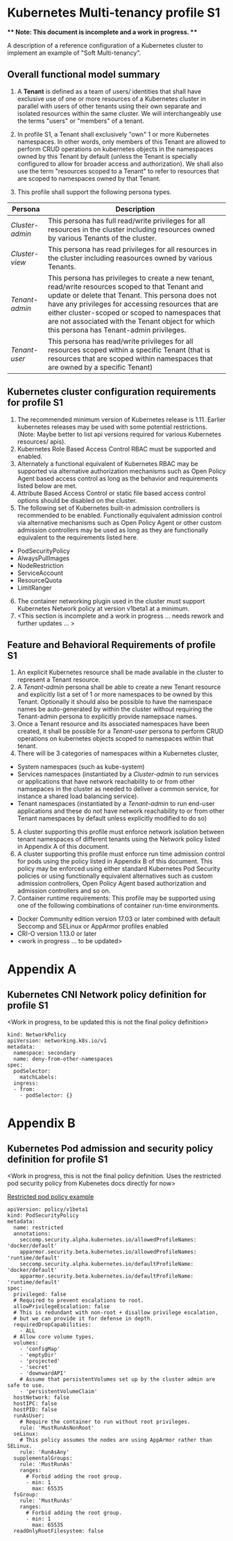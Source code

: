 # Kubernetes Multi-tenancy profile S1

__** Note: This document is incomplete and a work in progress. **__

A description of a reference configuration of a Kubernetes cluster to implement an example of "Soft Multi-tenancy".

## Overall functional model summary

1. A **Tenant** is defined as a team of users/ identities that shall have exclusive use of one or more resources of a Kubernetes cluster in parallel with users of other tenants using their own separate and isolated resources within the same cluster. We will interchangeably use the terms \"users\" or \"members\" of a tenant.

2. In profile S1, a Tenant shall exclusively \"own" 1 or more Kubernetes namespaces. In other words, only members of this Tenant are allowed to perform CRUD operations on kubernetes objects in the namespaces owned by this Tenant by default (unless the Tenant is specially configured to allow for broader access and authorization). We shall also use the term \"resources scoped to a Tenant\" to refer to resources that are scoped to namespaces owned by that Tenant.

3. This profile shall support the following persona types.

| Persona | Description |
| ------- | -------|
| *Cluster-admin*     | This persona has full read/write privileges for all resources in the cluster including resources owned by various Tenants of the cluster.|
| *Cluster-view*      | This persona has read privileges for all resources in the cluster including reasources owned by various Tenants. |
| *Tenant-admin*      | This persona has privileges to create a new tenant, read/write resources scoped to that Tenant and update or delete that Tenant. This persona does not have any privileges for accessing resources that are either cluster-scoped or scoped to namespaces that are not associated with the Tenant object for which this persona has Tenant-admin privileges.| 
| *Tenant-user*      | This persona has read/write privileges for all resources scoped within a specific Tenant (that is resources that are scoped within namespaces that are owned by a specific Tenant)  |

## Kubernetes cluster configuration requirements for profile S1

1. The recommended minimum version of Kubernetes release is 1.11. Earlier kubernetes releases may be used with some potential restrictions.  (Note: Maybe better to list api versions required for various Kubernetes resources/ apis).
2. Kubernetes Role Based Access Control RBAC must be supported and enabled.
3. Alternately a functional equivalent of Kubernetes RBAC may be supported via alternative authorization mechanisms such as Open Policy Agent based access control as long as the behavior and requirements listed below are met.
4. Attribute Based Access Control or static file based access control options should be disabled on the cluster.
5. The following set of Kubernetes built-in admission controllers is recommended to be enabled.  Functionally equivalent admission control via alternative mechanisms such as Open Policy Agent or other custom admission controllers may be used as long as they are functionally equivalent to the requirements listed here.
  - PodSecurityPolicy
  - AlwaysPullImages
  - NodeRestriction
  - ServiceAccount
  - ResourceQuota
  - LimitRanger
6. The container networking plugin used in the cluster must support Kubernetes Network policy at version v1beta1 at a minimum.
7. \<This section is incomplete and a work in progress ... needs rework and further updates ... \>


## Feature and Behavioral Requirements of profile S1

1. An explicit Kubernetes resource shall be made available in the cluster to represent a Tenant resource. 
2. A *Tenant-admin* persona shall be able to create a new Tenant resource and explicitly list a set of 1 or more namespaces to be owned by this Tenant. Optionally it should also be possible to have the namespace names be auto-generated by within the cluster without requiring the Tenant-admin persona to explicitly provide namepsace names.
3. Once a Tenant resource and its associated namespaces have been created, it shall be possible for a *Tenant-user* persona to perform CRUD operations on kubernetes objects scoped to namespaces within that tenant.
4. There will be 3 categories of namespaces within a Kubernetes cluster,
  - System namespaces (such as kube-system)
  - Services namespaces (instantiated by a *Cluster-admin* to run services or applications that have network reachability to or from other namsepaces in the cluster as needed to deliver a common service, for instance a shared load balancing service).
  - Tenant namespaces (instantiated by a *Tenant-admin* to run end-user applications and these do not have network reachability to or from other Tenant namespaces by default unless explicitly modified to do so)
5. A cluster supporting this profile must enforce network isolation between tenant namespaces of different tenants using the Network policy listed in Appendix A of this document.
6. A cluster supporting this profile must enforce run time admission control for pods using the policy listed in Appendix B of this document. This policy may be enforced using either standard Kubernetes Pod Security policies or using functionally equivalent alternatives such as custom admission controllers, Open Policy Agent based authorization and admission controllers and so on.
7. Container runtime requirements: This profile may be supported using one of the following combinations of container run-time environments.
  - Docker Community edition version 17.03 or later combined with default Seccomp and SELinux or AppArmor profiles enabled
  - CRI-O version 1.13.0 or later
  - \<work in progress ... to be updated\>


# Appendix A

## Kubernetes CNI Network policy definition for profile S1

\<Work in progress, to be updated this is not the final policy definition\>
```
kind: NetworkPolicy
apiVersion: networking.k8s.io/v1
metadata:
  namespace: secondary
  name: deny-from-other-namespaces
spec:
  podSelector:
    matchLabels:
  ingress:
  - from:
    - podSelector: {}
```

# Appendix B

## Kubernetes Pod admission and security policy definition for profile S1

\<Work in progress, this is not the final policy definition. Uses the restricted pod security policy from Kubenetes docs directly for now\>

[Restricted pod policy example](https://raw.githubusercontent.com/kubernetes/website/master/content/en/examples/policy/restricted-psp.yaml)

```
apiVersion: policy/v1beta1
kind: PodSecurityPolicy
metadata:
  name: restricted
  annotations:
    seccomp.security.alpha.kubernetes.io/allowedProfileNames: 'docker/default'
    apparmor.security.beta.kubernetes.io/allowedProfileNames: 'runtime/default'
    seccomp.security.alpha.kubernetes.io/defaultProfileName:  'docker/default'
    apparmor.security.beta.kubernetes.io/defaultProfileName:  'runtime/default'
spec:
  privileged: false
  # Required to prevent escalations to root.
  allowPrivilegeEscalation: false
  # This is redundant with non-root + disallow privilege escalation,
  # but we can provide it for defense in depth.
  requiredDropCapabilities:
    - ALL
  # Allow core volume types.
  volumes:
    - 'configMap'
    - 'emptyDir'
    - 'projected'
    - 'secret'
    - 'downwardAPI'
    # Assume that persistentVolumes set up by the cluster admin are safe to use.
    - 'persistentVolumeClaim'
  hostNetwork: false
  hostIPC: false
  hostPID: false
  runAsUser:
    # Require the container to run without root privileges.
    rule: 'MustRunAsNonRoot'
  seLinux:
    # This policy assumes the nodes are using AppArmor rather than SELinux.
    rule: 'RunAsAny'
  supplementalGroups:
    rule: 'MustRunAs'
    ranges:
      # Forbid adding the root group.
      - min: 1
        max: 65535
  fsGroup:
    rule: 'MustRunAs'
    ranges:
      # Forbid adding the root group.
      - min: 1
        max: 65535
  readOnlyRootFilesystem: false

```
